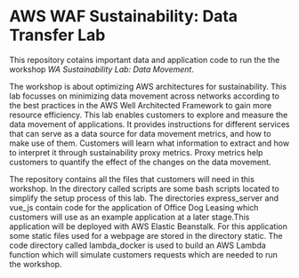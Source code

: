 # AWS WAF Sustainability: Data Transfer Lab

This repository cotains important data and application code to run the the workshop *WA Sustainability Lab: Data Movement*. 

The workshop is about optimizing AWS architectures for sustainability. This lab focusses on minimizing data movement across networks according to the best practices  in the AWS Well Architected Framework to gain more resource efficiency. This lab enables customers to explore and measure the data movement of applications. It provides instructions for different services that can serve as a data source for data movement metrics, and how to make use of them. Customers will learn what information to extract and how to interpret it through sustainability proxy metrics. Proxy metrics help customers  to quantify the effect of the changes on the data movement.

The repository contains all the files that customers will need in this workshop. In the directory called scripts are some bash scripts located to simplify the setup process of this lab. The directories express_server and vue_js contain code for the application of Office Dog Leasing which customers will use as an example application at a later stage.This application will be deployed with AWS Elastic Beanstalk. For this application some static files used for a webpage are stored in the directory static. The code directory called lambda_docker is used to build an AWS Lambda function which will simulate customers requests which are needed to run the workshop.